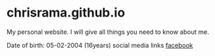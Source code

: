 # chrisrama.github.io
My personal website. I will give all things you need to know about me.

Date of birth: 05-02-2004 (16years)
social media links
[facebook](https://www.facebook.com/chris.rama.798)
